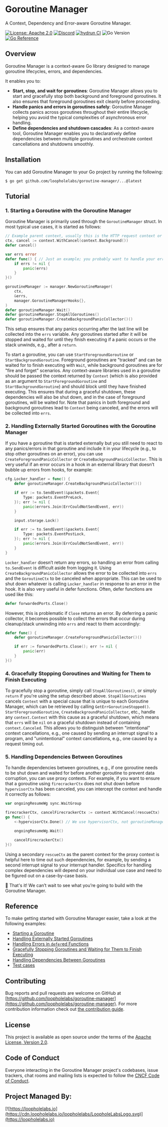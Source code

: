 # Goroutine Manager

A Context, Dependency and Error-aware Goroutine Manager.

[![License: Apache 2.0](https://img.shields.io/github/license/loopholelabs/goroutine-manager)](./LICENSE)
[![Discord](https://dcbadge.vercel.app/api/server/JYmFhtdPeu?style=flat)](https://loopholelabs.io/discord)
[![hydrun CI](https://github.com/loopholelabs/goroutine-manager/actions/workflows/hydrun.yaml/badge.svg)](https://github.com/loopholelabs/goroutine-manager/actions/workflows/hydrun.yaml)
![Go Version](https://img.shields.io/badge/go%20version-%3E=1.21-61CFDD.svg)
[![Go Reference](https://pkg.go.dev/badge/github.com/loopholelabs/goroutine-manager.svg)](https://pkg.go.dev/github.com/loopholelabs/goroutine-manager)

## Overview

Goroutine Manager is a context-aware Go library designed to manage goroutine lifecycles, errors, and dependencies.

It enables you to:

- **Start, stop, and wait for goroutines**: Goroutine Manager allows you to start and gracefully stop both background and foreground goroutines. It also ensures that foreground goroutines exit cleanly before proceeding.
- **Handle panics and errors in goroutines safely**: Goroutine Manager collects panics across goroutines throughout their entire lifecycle, helping you avoid the typical complexities of asynchronous error handling.
- **Define dependencies and shutdown cascades**: As a context-aware tool, Goroutine Manager enables you to declaratively define dependencies between multiple goroutines and orchestrate context cancellations and shutdowns smoothly.

## Installation

You can add Goroutine Manager to your Go project by running the following:

```shell
$ go get github.com/loopholelabs/goroutine-manager/...@latest
```

## Tutorial

### 1. Starting a Goroutine with the Goroutine Manager

Goroutine Manager is primarily used through the `GoroutineManager` struct. In most typical use cases, it is started as follows:

```go
// Example parent context, usually this is the HTTP request context or your main application context for graceful shutdowns
ctx, cancel := context.WithCancel(context.Background())
defer cancel()

var errs error
defer func() { // Just an example; you probably want to handle your errors differently in production
	if errs != nil {
		panic(errs)
	}
}()

goroutineManager := manager.NewGoroutineManager(
	ctx,
	&errs,
	manager.GoroutineManagerHooks{},
)
defer goroutineManager.Wait()
defer goroutineManager.StopAllGoroutines()
defer goroutineManager.CreateBackgroundPanicCollector()()
```

This setup ensures that any panics occurring after the last line will be collected into the `errs` variable. Any goroutines started after it will be stopped and waited for until they finish executing if a panic occurs or the stack unwinds, e.g., after a `return`.

To start a goroutine, you can use `StartForegroundGoroutine` or `StartBackgroundGoroutine`. Foreground goroutines are "tracked" and can be waited for to finish executing with `Wait`, while background goroutines are for "fire and forget" scenarios. Any context-aware libraries used in a goroutine should be passed the context returned by `Context` (which is also provided as an argument to `StartForegroundGoroutine` and `StartBackgroundGoroutine`) and should block until they have finished executing. This ensures that during a graceful shutdown, these dependencies will also be shut down, and in the case of foreground goroutines, will be waited for. Note that panics in both foreground and background goroutines lead to `Context` being canceled, and the errors will be collected into `errs`.

### 2. Handling Externally Started Goroutines with the Goroutine Manager

If you have a goroutine that is started externally but you still need to react to any panics/errors in that goroutine and include it in your lifecycle (e.g., to stop other goroutines on an error), you can use `CreateForegroundPanicCollector` or `CreateBackgroundPanicCollector`. This is very useful if an error occurs in a hook in an external library that doesn’t bubble up errors from hooks, for example:

```go
cfg.Locker_handler = func() {
	defer goroutineManager.CreateBackgroundPanicCollector()()

	if err := to.SendEvent(&packets.Event{
		Type: packets.EventPreLock,
	}); err != nil {
		panic(errors.Join(ErrCouldNotSendEvent, err))
	}

	input.storage.Lock()

	if err := to.SendEvent(&packets.Event{
		Type: packets.EventPostLock,
	}); err != nil {
		panic(errors.Join(ErrCouldNotSendEvent, err))
	}
}
```

`Locker_handler` doesn’t return any errors, so handling an error from calling `to.SendEvent` is difficult aside from logging it. Using `CreateBackgroundPanicCollector` allows the error to be collected into `errs` and the `GoroutineCtx` to be canceled when appropriate. This can be used to shut down whatever is calling `Locker_handler` in response to an error in the hook. It is also very useful in defer functions. Often, defer functions are used like this:

```go
defer forwardedPorts.Close()
```

However, this is problematic if `Close` returns an error. By deferring a panic collector, it becomes possible to collect the errors that occur during cleanup/stack unwinding into `errs` and react to them accordingly:

```go
defer func() {
	defer goroutineManager.CreateForegroundPanicCollector()()

	if err := forwardedPorts.Close(); err != nil {
		panic(err)
	}
}()
```

### 4. Gracefully Stopping Goroutines and Waiting for Them to Finish Executing

To gracefully stop a goroutine, simply call `StopAllGoroutines()`, or simply `return` if you're using the setup described above. `StopAllGoroutines` cancels `Context` with a special cause that is unique to each Goroutine Manager, which can be retrieved by calling `GetErrGoroutineStopped()`. `StartForegroundGoroutine`, `CreateBackgroundPanicCollector`, etc., handle any `context.Context` with this cause as a graceful shutdown, which means that `errs` will be `nil` on a graceful shutdown instead of containing `context.Canceled`. This allows you to distinguish between "intentional" context cancellations, e.g., one caused by sending an interrupt signal to a program, and "unintentional" context cancellations, e.g., one caused by a request timing out.

### 5. Handling Dependencies Between Goroutines

To handle dependencies between goroutines, e.g., if one goroutine needs to be shut down and waited for before another goroutine to prevent data corruption, you can use proxy contexts. For example, if you want to ensure that a goroutine using `firecrackerCtx` does not shut down before `hypervisorCtx` has been canceled, you can intercept the context and handle it correctly as follows:

```go
var ongoingResumeWg sync.WaitGroup

firecrackerCtx, cancelFirecrackerCtx := context.WithCancel(rescueCtx)
go func() {
	<-hypervisorCtx.Done() // We use hypervisorCtx, not goroutineManager.InternalCtx here since this resource outlives the function call

	ongoingResumeWg.Wait()

	cancelFirecrackerCtx()
}()
```

Using a secondary `rescueCtx` as the parent context for the proxy context is helpful here to time out such dependencies, for example, by sending a second interrupt signal to your interrupt handler. Specifics for handling complex dependencies will depend on your individual use case and need to be figured out on a case-by-case basis.

🚀 That's it! We can’t wait to see what you’re going to build with the Goroutine Manager.

## Reference

To make getting started with Goroutine Manager easier, take a look at the following examples:

- [Starting a Goroutine](https://github.com/loopholelabs/drafter/blob/use-go-resource-manager/cmd/drafter-forwarder/main.go#L114-L118)
- [Handling Externally Started Goroutines](https://github.com/loopholelabs/drafter/blob/use-go-resource-manager/pkg/roles/mounter.go#L782-L798)
- [Handling Errors in `defer`ed Functions](https://github.com/loopholelabs/drafter/blob/use-go-resource-manager/cmd/drafter-forwarder/main.go#L106-L112)
- [Gracefully Stopping Goroutines and Waiting for Them to Finish Executing](https://github.com/loopholelabs/drafter/blob/use-go-resource-manager/pkg/roles/mounter.go#L132-L139)
- [Handling Dependencies Between Goroutines](https://github.com/loopholelabs/drafter/blob/use-go-resource-manager/pkg/roles/runner.go#L142-L174)
- [Test cases](./pkg/manager/goroutine_test.go)

## Contributing

Bug reports and pull requests are welcome on GitHub at [https://github.com/loopholelabs/goroutine-manager](https://github.com/loopholelabs/goroutine-manager). For more contribution information check out [the contribution guide](./CONTRIBUTING.md).

## License

This project is available as open source under the terms of the [Apache License, Version 2.0](./LICENSE).

## Code of Conduct

Everyone interacting in the Goroutine Manager project's codebases, issue trackers, chat rooms and mailing lists is expected to follow the [CNCF Code of Conduct](https://github.com/cncf/foundation/blob/master/code-of-conduct.md).

## Project Managed By:

[![https://loopholelabs.io](https://cdn.loopholelabs.io/loopholelabs/LoopholeLabsLogo.svg)](https://loopholelabs.io)
